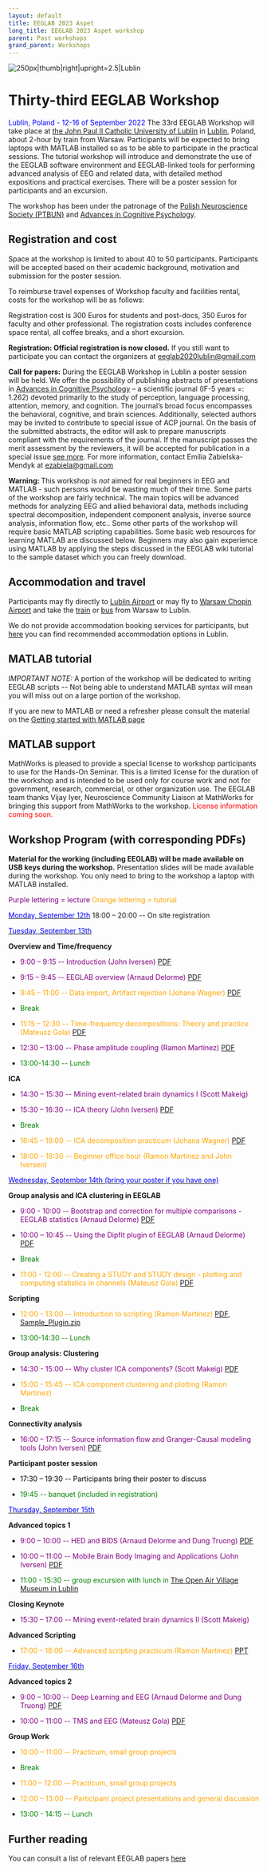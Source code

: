 ```yaml
---
layout: default
title: EEGLAB 2023 Aspet
long_title: EEGLAB 2023 Aspet workshop
parent: Past workshops
grand_parent: Workshops
---
```


![250px\|thumb\|right\|upright=2.5\|Lublin](/assets/images/Aspet.jpg)

Thirty-third EEGLAB Workshop
============================

<span style="color: blue">Lublin, Poland - 12-16 of September 2022
</span>
The 33rd EEGLAB Workshop will take place at [the John Paul II Catholic
University of Lublin](https://www.kul.pl/kul,21.html) in
[Lublin](https://en.wikipedia.org/wiki/Lublin), Poland, about 2-hour by
train from Warsaw. Participants will be expected to bring laptops with
MATLAB installed so as to be able to participate in the practical
sessions. The tutorial workshop will introduce and demonstrate the use
of the EEGLAB software environment and EEGLAB-linked tools for
performing advanced analysis of EEG and related data, with detailed
method expositions and practical exercises. There will be a poster
session for participants and an excursion.

The workshop has been under the patronage of the [Polish Neuroscience
Society (PTBUN)](http://www.ptbun.org.pl/?lang=en&a=) and [Advances in
Cognitive Psychology](http://www.ac-psych.org/en/home).

Registration and cost
---------------------
Space at the workshop is limited to about 40 to 50 participants. Participants
will be accepted based on their academic background, motivation and
submission for the poster session.

To reimburse travel expenses of Workshop faculty and facilities rental,
costs for the workshop will be as follows:

Registration cost is 300 Euros for students and post-docs, 350 Euros for
faculty and other professional. The registration costs includes
conference space rental, all coffee breaks, and a short excursion.

<b>Registration: Official registration is now closed.</b> If you still want to participate you can contact the organizers at eeglab2020lublin@gmail.com

<b>Call for papers:</b> During the EEGLAB Workshop in Lublin a poster
session will be held. We offer the possibility of publishing abstracts
of presentations in [Advances in Cognitive
Psychology](http://www.ac-psych.org/en/home) – a scientific journal (IF-5 years =: 1.262) 
devoted primarily to the study of perception, language
processing, attention, memory, and cognition. The journal’s broad focus
encompasses the behavioral, cognitive, and brain sciences. Additionally,
selected authors may be invited to contribute to special issue of ACP
journal. On the basis of the submitted abstracts, the editor will ask to
prepare manuscripts compliant with the requirements of the journal. If
the manuscript passes the merit assessment by the reviewers, it will be
accepted for publication in a special issue [see
more](https://www.ac-psych.org/en/special). For more
information, contact Emilia Zabielska-Mendyk at ezabiela@gmail.com


<b>Warning: </b> This workshop is <em>not</em> aimed for real beginners
in EEG and MATLAB - such persons would be wasting much of their time.
Some parts of the workshop are fairly technical. The main topics will be
advanced methods for analyzing EEG and allied behavioral data, methods
including spectral decomposition, independent component analysis,
inverse source analysis, information flow, etc.. Some other parts of the
workshop will require basic MATLAB scripting capabilities. Some basic
web resources for learning MATLAB are discussed below. Beginners may
also gain experience using MATLAB by applying the steps discussed in the
EEGLAB wiki tutorial to the sample dataset which you can freely
download.

Accommodation and travel
------------------------

Participants may fly directly to [Lublin
Airport](https://www.airport.lublin.pl/en/) or may fly to [Warsaw Chopin
Airport](https://www.lotnisko-chopina.pl/en/index.html) and take the [train](https://www.pkp.pl/en/)
or [bus](https://global.flixbus.com/) from
Warsaw to Lublin.

We do not provide accommodation booking services for participants, but [here](https://eeglab2022lublin.com/?page_id=18) you can find recommended accommodation options in Lublin.

MATLAB tutorial
----------------

*IMPORTANT NOTE:* A portion of the workshop will be dedicated to writing EEGLAB scripts -- Not being able
to understand MATLAB syntax will mean you will miss out on a large
portion of the workshop.

If you are new to MATLAB or need a refresher please consult the material on the [Getting started with MATLAB page](/tutorials/misc/tutorial_matlab.html)

MATLAB support
--------------

MathWorks is pleased to provide a special license to workshop
participants to use for the Hands-On Seminar. This is a limited license
for the duration of the workshop and is intended to be used only for
course work and not for government, research, commercial, or other
organization use. The EEGLAB team thanks Vijay Iyer, Neuroscience
Community Liaison at MathWorks for bringing this support from MathWorks
to the workshop.
 <span style="color: red">License information coming soon.</span>

Workshop Program (with corresponding PDFs)
------------------------------------------

<b>Material for the working (including EEGLAB) will be made available on
USB keys during the workshop.</b> Presentation slides will be made
available during the workshop. You only need to bring to the workshop a
laptop with MATLAB installed.

<span style="color: purple">Purple lettering = lecture</span>
<span style="color: orange">Orange lettering = tutorial</span>

<u><span style="color: blue">Monday, September 12th</span></u>
18:00 – 20:00 -- On site registration

<u><span style="color: blue">Tuesday, September 13th</span></u>

**Overview and Time/frequency**

- <span style="color: purple">9:00 – 9:15 -- Introduction (John Iversen)</span> [PDF](/assets/pdfs/EEGLAB2022_Lublin_Iversen_Intro_handout.pdf)

- <span style="color: purple">9:15 – 9:45 -- EEGLAB overview (Arnaud Delorme)</span> [PDF](https://github.com/sccn/sccn.github.io/files/9553418/EEGLAB_overview2022.pdf)

- <span style="color: orange">9:45 – 11:00 -- Data import, Artifact rejection (Johana Wagner) </span>[PDF](https://github.com/sccn/sccn.github.io/files/9566896/EEGLAB2022_JW_preprocessing.pdf)


- <span style="color: green"> Break </span>

- <span style="color: orange">11:15 – 12:30 -- Time-frequency decompositions: Theory and practice (Mateusz Gola)</span> [PDF](https://github.com/sccn/sccn.github.io/files/9558422/EEGLAB2022_Lublin_MG_TimeFrequencyTheoryPractice.pdf)


- <span style="color: purple">12:30 – 13:00 -- Phase amplitude coupling (Ramon Martinez)</span> [PDF](https://github.com/sccn/sccn.github.io/files/9576515/RMC_PACTools_EEGLAB_WS_Poland_2022_PDF.pdf)


- <span style="color: green">13:00-14:30 -- Lunch</span>

**ICA**

- <span style="color: purple">14:30 – 15:30 -- Mining event-related brain dynamics I (Scott Makeig)</span>

- <span style="color: purple">15:30 – 16:30 -- ICA theory (John Iversen)</span> [PDF](https://github.com/sccn/sccn.github.io/files/9556685/ICA.Theory.2022.Lublin_handout.pdf)


- <span style="color: green"> Break </span>

- <span style="color: orange">16:45 – 18:00 -- ICA decomposition practicum (Johana Wagner)</span> [PDF](https://github.com/sccn/sccn.github.io/files/9566907/EEGLAB2022_JW_ICA_Practicum.pdf)

 
- <span style="color: orange">18:00 – 18:30 -- Beginner office hour (Ramon Martinez and John Iversen)</span>
 
<u><span style="color: blue">Wednesday, September 14th (bring your poster if you have one)</span></u>

**Group analysis and ICA clustering in EEGLAB**

- <span style="color: purple">9:00 - 10:00 -- Bootstrap and correction for multiple comparisons - EEGLAB statistics (Arnaud Delorme)</span> [PDF](https://github.com/sccn/sccn.github.io/files/9563618/EEGLAB_statistics2022.pdf)

- <span style="color: purple">10:00 – 10:45 -- Using the Dipfit plugin of EEGLAB (Arnaud Delorme)</span> [PDF](https://github.com/sccn/sccn.github.io/files/9563637/Delorme2021_dipole_connectivity.pdf)

- <span style="color: green"> Break </span>

- <span style="color: orange">11:00 - 12:00 -- Creating a STUDY and STUDY design - plotting and computing statistics in channels (Mateusz Gola) </span>
 [PDF](https://github.com/sccn/sccn.github.io/files/9558424/EEGLAB2022_AD_STUDY_design_newreduced_MG.pdf)
 
 **Scripting**

- <span style="color: orange">12:00 - 13:00 -- Introduction to scripting (Ramon Martinez)</span> [PDF](https://github.com/sccn/sccn.github.io/files/9576533/EEGLAB2017_scripts_new.pptx), [Sample_Plugin.zip](https://github.com/sccn/sccn.github.io/files/9576535/Sample_Plugin.zip)



- <span style="color: green">13:00-14:30 -- Lunch</span>

**Group analysis: Clustering**

- <span style="color: purple">14:30 - 15:00 -- Why cluster ICA components? (Scott Makeig)</span> [PDF](https://github.com/sccn/sccn.github.io/files/9576508/Makeig_Lublin22_Clustering_forpdf.pdf)


- <span style="color: orange">15:00 - 15:45 -- ICA component clustering and plotting (Ramon Martinez)</span>

- <span style="color: green">Break</span>

**Connectivity analysis**

- <span style="color: purple">16:00 – 17:15 -- Source information flow and Granger-Causal modeling tools (John Iversen)</span> [PDF](https://github.com/sccn/sccn.github.io/files/9564133/EEGLAB2022_Lublin_Connectivity_JRI_handout.pdf)

**Participant poster session**

- <span style="color: black">17:30 – 19:30 -- Participants bring their poster to discuss </span>

- <span style="color: green">19:45 -- banquet (included in registration)</span>

 <u><span style="color: blue">Thursday, September 15th</span></u>
 
 **Advanced topics 1**

- <span style="color: purple">9:00 – 10:00 -- HED and BIDS (Arnaud Delorme and Dung Truong)</span>
[PDF](https://github.com/sccn/sccn.github.io/files/9581488/EEGLAB_BIDS1.pdf)

- <span style="color: purple">10:00 – 11:00 -- Mobile Brain Body Imaging and Applications (John Iversen)</span> [PDF](https://github.com/sccn/sccn.github.io/files/9566067/EEGLAB_Lublin_2022_MoBI_JRI_handout.pdf)

- <span style="color: green">11:00 - 15:30 -- group excursion with lunch in [The Open Air Village Museum in Lublin](https://skansen.lublin.pl/en/)</span>

 **Closing Keynote**

- <span style="color: purple">15:30 – 17:00 -- Mining event-related brain dynamics II (Scott Makeig)</span>

 **Advanced Scripting**

- <span style="color: orange">17:00 – 18:00 -- Advanced scripting practicum (Ramon Martinez)</span> [PPT](https://github.com/sccn/sccn.github.io/files/9576497/EEGLAB2022_Lublin_AdvancedScripting_RMC.pptx)

 
<u><span style="color: blue">Friday, September 16th</span></u>

 **Advanced topics 2**

- <span style="color: purple">9:00 – 10:00 -- Deep Learning and EEG (Arnaud Delorme and Dung Truong)</span>
[PDF](https://github.com/sccn/sccn.github.io/files/9581493/DL_EEG-workshop2022_2.pdf)

- <span style="color: purple">10:00 – 11:00 -- TMS and EEG (Mateusz Gola)</span> [PDF](https://github.com/sccn/sccn.github.io/files/9576564/EEGLab.Workshop.2022.-.EEG.and.TMS.-.Mateusz.Gola.pdf)


 **Group Work**

- <span style="color: orange">10:00 – 11:00 -- Practicum, small group projects</span>

- <span style="color: green"> Break </span>

- <span style="color: orange">11:00 – 12:00 -- Practicum, small group projects</span>

 - <span style="color: orange">12:00 – 13:00 -- Participant project presentations and general discussion</span>

- <span style="color: green">13:00 - 14:15 -- Lunch</span>

Further reading
----------------
You can consult a list of relevant EEGLAB papers [here](/others/EEGLAB_References.html) 
